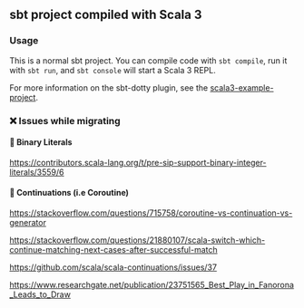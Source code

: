 ## sbt project compiled with Scala 3

### Usage

This is a normal sbt project. You can compile code with `sbt compile`, run it with `sbt run`, and `sbt console` will start a Scala 3 REPL.

For more information on the sbt-dotty plugin, see the
[scala3-example-project](https://github.com/scala/scala3-example-project/blob/main/README.md).

### :x: Issues while migrating

#### :round_pushpin: Binary Literals

https://contributors.scala-lang.org/t/pre-sip-support-binary-integer-literals/3559/6

#### :round_pushpin: Continuations (i.e Coroutine)

https://stackoverflow.com/questions/715758/coroutine-vs-continuation-vs-generator

https://stackoverflow.com/questions/21880107/scala-switch-which-continue-matching-next-cases-after-successful-match

https://github.com/scala/scala-continuations/issues/37

https://www.researchgate.net/publication/23751565_Best_Play_in_Fanorona_Leads_to_Draw

